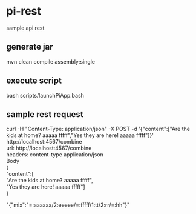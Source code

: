 # pi-rest
sample api rest

## generate jar
mvn clean compile assembly:single

## execute script
bash scripts/launchPiApp.bash

## sample rest request

curl -H "Content-Type: application/json" -X POST -d '{"content":["Are the kids at home? aaaaa fffff","Yes they are here! aaaaa fffff"]}' http://localhost:4567/combine
<br/>
url: http://localhost:4567/combine  
headers: content-type application/json  
Body  
{   
"content":[  
    "Are the kids at home? aaaaa fffff",  
    "Yes they are here! aaaaa fffff"]  
}  

"{\"mix\":\"=:aaaaaa/2:eeeee/=:fffff/1:tt/2:rr/=:hh\"}"
